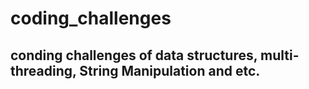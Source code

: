 # coding_challenges
## conding challenges of data structures, multi-threading, String Manipulation and etc.

